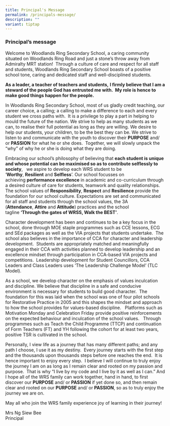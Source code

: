```yaml
---
title: Principal's Message
permalink: /principals-message/
description: ""
variant: tiptap
---
```

### **Principal’s message**
Welcome to Woodlands Ring Secondary School, a caring community situated on Woodlands Ring Road and just a stone’s throw away from Admiralty MRT station! &nbsp;Through a culture of care and respect for all staff and students, Woodlands Ring Secondary School boasts of a positive school tone, caring and dedicated staff and well-disciplined students.

**As a leader, a teacher of teachers and students,**&nbsp;**I firmly believe that I am a steward of the people God has entrusted me with.&nbsp; My role is hence to make good things happen for the people.**

In Woodlands Ring Secondary School, most of us gladly credit teaching, our career choice, a calling; a calling to make a difference to each and every student we cross paths with.&nbsp; It is a privilege to play a part in helping to mould the future of the nation. We strive to help as many students as we can, to realise their full potential as long as they are willing. We desire to help our students, your children, to be the best they can be. We strive to listen to and communicate with the youth to discover their&nbsp;**PURPOSE**&nbsp;and/ or&nbsp;**PASSION**&nbsp;for what he or she does.&nbsp; Together, we will slowly unpack the “why” of why he or she is doing what they are doing.

Embracing our school’s philosophy of believing that&nbsp;**each student is unique and whose potential can be maximised so as to contribute selflessly to society**,&nbsp;&nbsp;&nbsp;we aspire to develop each WRS student to be ‘**Worthy**,&nbsp;**Resilient**&nbsp;and&nbsp;**Selfless**’. Our school focusses on achieving&nbsp;**performance excellence**&nbsp;in academic and co-curriculum through a desired culture of care for students, teamwork and quality relationships.&nbsp; The school values of&nbsp;**Responsibility**,&nbsp;**Respect**&nbsp;and&nbsp;**Resilience**&nbsp;provide the foundation for our school culture. Expectations are set and communicated for all staff and students through the school values, the 3A (**Attendance**,&nbsp;**Attire**&nbsp;and&nbsp;**Attitude**) practices and the school tagline&nbsp;**‘Through the gates of WRSS, Walk the BEST’**.

Character development has been and continues to be a key focus in the school, done through MOE staple programmes such as CCE lessons, ECG and SEd packages as well as the VIA projects that students undertake.&nbsp; The school also believes in the importance of CCA for character and leadership development.&nbsp; Students are appropriately matched and meaningfully engaged in their CCA with activities planned to develop leadership and an excellence mindset through participation in CCA-based VIA projects and competitions.&nbsp; Leadership development for Student Councillors, CCA Leaders and Class Leaders uses ‘The Leadership Challenge Model’ (TLC Model). &nbsp;

As a school, we develop character on the emphasis of values inculcation and discipline. We believe that discipline in a safe and conducive environment is necessary for students to build good character.&nbsp; The foundation for this was laid when the school was one of four pilot schools for Restorative Practice in 2005 and this shapes the mindset and approach to how the school provides for values-based discipline.&nbsp;&nbsp; Platforms such as Motivation Monday and Celebration Friday provide positive reinforcements on the expected behaviour and inculcation of the school values.&nbsp;&nbsp; Through programmes such as Teach the Child Programme (TTCP) and continuation of Form Teachers (FT) and YH following the cohort for at least two years, positive TSR is cultivated in the school.&nbsp;

Personally, I view life as a journey that has many different paths; and any path I choose, I use it as my destiny.&nbsp; Every journey starts with the first step and the thousands upon thousands steps before one reaches the end.&nbsp; It is hence important to enjoy every step.&nbsp; I believe I will continue to truly enjoy the journey I am on as long as I remain clear and rooted on my passion and purpose. &nbsp;That is why “I live by my code and I live by it as well as I can.” And I hope all of the WRS family can work together, hand in hand, to first discover our&nbsp;**PURPOSE**&nbsp;and/ or&nbsp;**PASSION**&nbsp;if yet done so, and then remain clear and rooted on our&nbsp;**PURPOSE**&nbsp;and/ or&nbsp;**PASSION**, so as to truly enjoy the journey we are on.&nbsp;

May all who join the WRS family experience joy of learning in their journey!&nbsp;

Mrs Ng Siew Bee<br>
Principal